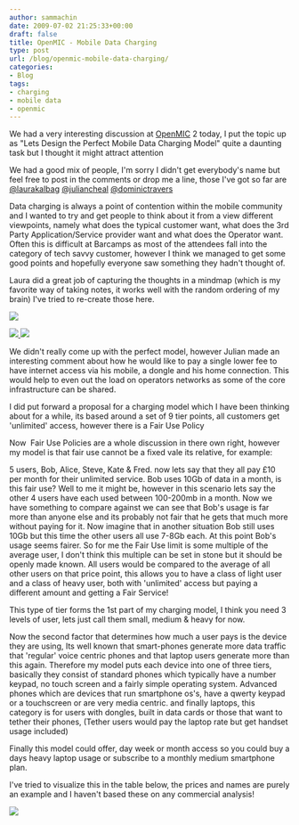 ```yaml
---
author: sammachin
date: 2009-07-02 21:25:33+00:00
draft: false
title: OpenMIC - Mobile Data Charging
type: post
url: /blog/openmic-mobile-data-charging/
categories:
- Blog
tags:
- charging
- mobile data
- openmic
---
```


We had a very interesting discussion at [OpenMIC](http://openmicamp.ning.com) 2 today, I put the topic up as "Lets Design the Perfect Mobile Data Charging Model" quite a daunting task but I thought it might attract attention
<!-- more -->
We had a good mix of people, I'm sorry I didn't get everybody's name but feel free to post in the comments or drop me a line, those I've got so far are [@laurakalbag](http://twitter.com/laurakalbag) [@juliancheal](http://twitter.com/juliancheal) [@dominictravers](http://twitter.com/dominictravers)

Data charging is always a point of contention within the mobile community and I wanted to try and get people to think about it from a view different viewpoints, namely what does the typical customer want, what does the 3rd Party Application/Service provider want and what does the Operator want. Often this is difficult at Barcamps as most of the attendees fall into the category of tech savvy customer, however I think we managed to get some good points and hopefully everyone saw something they hadn't thought of.

Laura did a great job of capturing the thoughts in a mindmap (which is my favorite way of taking notes, it works well with the random ordering of my brain) I've tried to re-create those here.

[![](http://mogotion.com/wp-content/uploads/users.png)
](http://mogotion.com/wp-content/uploads/users.png)

[![](http://mogotion.com/wp-content/uploads/developers.png)
](http://mogotion.com/wp-content/uploads/developers.png)[![](http://mogotion.com/wp-content/uploads/operators.png)
](http://mogotion.com/wp-content/uploads/operators.png)

We didn't really come up with the perfect model, however Julian made an interesting comment about how he would like to pay a single lower fee to have internet access via his mobile, a dongle and his home connection. This would help to even out the load on operators networks as some of the core infrastructure can be shared.

I did put forward a proposal for a charging model which I have been thinking about for a while, its based around a set of 9 tier points, all customers get 'unlimited' access, however there is a Fair Use Policy

Now  Fair Use Policies are a whole discussion in there own right, however my model is that fair use cannot be a fixed vale its relative, for example:

5 users, Bob, Alice, Steve, Kate & Fred. now lets say that they all pay £10 per month for their unlimited service. Bob uses 10Gb of data in a month, is this fair use? Well to me it might be, however in this scenario lets say the other 4 users have each used between 100-200mb in a month. Now we have something to compare against we can see that Bob's usage is far more than anyone else and its probably not fair that he gets that much more without paying for it. Now imagine that in another situation Bob still uses 10Gb but this time the other users all use 7-8Gb each. At this point Bob's usage seems fairer. So for me the Fair Use limit is some multiple of the average user, I don't think this multiple can be set in stone but it should be openly made known. All users would be compared to the average of all other users on that price point, this allows you to have a class of light user and a class of heavy user, both with 'unlimited' access but paying a different amount and getting a Fair Service!

This type of tier forms the 1st part of my charging model, I think you need 3 levels of user, lets just call them small, medium & heavy for now.

Now the second factor that determines how much a user pays is the device they are using, Its well known that smart-phones generate more data traffic that 'regular' voice centric phones and that laptop users generate more than this again. Therefore my model puts each device into one of three tiers, basically they consist of standard phones which typically have a number keypad, no touch screen and a fairly simple operating system. Advanced phones which are devices that run smartphone os's, have a qwerty keypad or a touchscreen or are very media centric. and finally laptops, this category is for users with dongles, built in data cards or those that want to tether their phones, (Tether users would pay the laptop rate but get handset usage included)

Finally this model could offer, day week or month access so you could buy a days heavy laptop usage or subscribe to a monthly medium smartphone plan.

I've tried to visualize this in the table below, the prices and names are purely an example and I haven't based these on any commercial analysis!

[![](http://mogotion.com/wp-content/uploads/charging001-300x225.png)
](http://mogotion.com/wp-content/uploads/charging001.png)
